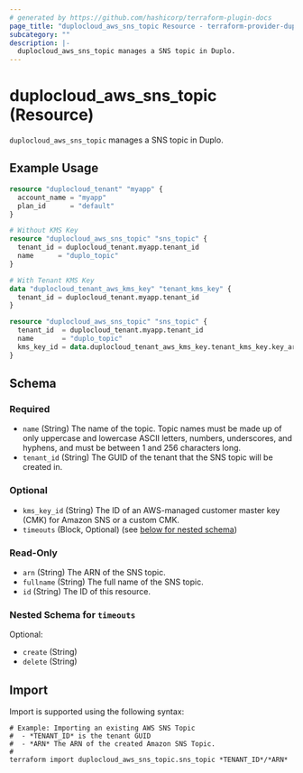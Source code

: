 ```yaml
---
# generated by https://github.com/hashicorp/terraform-plugin-docs
page_title: "duplocloud_aws_sns_topic Resource - terraform-provider-duplocloud"
subcategory: ""
description: |-
  duplocloud_aws_sns_topic manages a SNS topic in Duplo.
---
```


# duplocloud_aws_sns_topic (Resource)

`duplocloud_aws_sns_topic` manages a SNS topic in Duplo.

## Example Usage

```terraform
resource "duplocloud_tenant" "myapp" {
  account_name = "myapp"
  plan_id      = "default"
}

# Without KMS Key
resource "duplocloud_aws_sns_topic" "sns_topic" {
  tenant_id = duplocloud_tenant.myapp.tenant_id
  name      = "duplo_topic"
}

# With Tenant KMS Key
data "duplocloud_tenant_aws_kms_key" "tenant_kms_key" {
  tenant_id = duplocloud_tenant.myapp.tenant_id
}

resource "duplocloud_aws_sns_topic" "sns_topic" {
  tenant_id  = duplocloud_tenant.myapp.tenant_id
  name       = "duplo_topic"
  kms_key_id = data.duplocloud_tenant_aws_kms_key.tenant_kms_key.key_arn
}
```

<!-- schema generated by tfplugindocs -->
## Schema

### Required

- `name` (String) The name of the topic. Topic names must be made up of only uppercase and lowercase ASCII letters, numbers, underscores, and hyphens, and must be between 1 and 256 characters long.
- `tenant_id` (String) The GUID of the tenant that the SNS topic will be created in.

### Optional

- `kms_key_id` (String) The ID of an AWS-managed customer master key (CMK) for Amazon SNS or a custom CMK.
- `timeouts` (Block, Optional) (see [below for nested schema](#nestedblock--timeouts))

### Read-Only

- `arn` (String) The ARN of the SNS topic.
- `fullname` (String) The full name of the SNS topic.
- `id` (String) The ID of this resource.

<a id="nestedblock--timeouts"></a>
### Nested Schema for `timeouts`

Optional:

- `create` (String)
- `delete` (String)

## Import

Import is supported using the following syntax:

```shell
# Example: Importing an existing AWS SNS Topic
#  - *TENANT_ID* is the tenant GUID
#  - *ARN* The ARN of the created Amazon SNS Topic.
#
terraform import duplocloud_aws_sns_topic.sns_topic *TENANT_ID*/*ARN*
```

